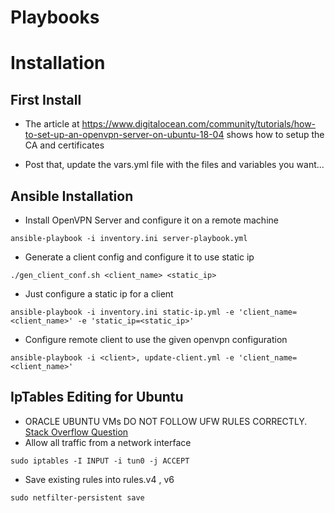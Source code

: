 # Playbooks

# Installation

## First Install
- The article at https://www.digitalocean.com/community/tutorials/how-to-set-up-an-openvpn-server-on-ubuntu-18-04 shows how to setup the CA and certificates

- Post that, update the vars.yml file with the files and variables you want...

## Ansible Installation
- Install OpenVPN Server and configure it on a remote machine
```
ansible-playbook -i inventory.ini server-playbook.yml
```
- Generate a client config and configure it to use static ip
```
./gen_client_conf.sh <client_name> <static_ip>
```
- Just configure a static ip for a client
```
ansible-playbook -i inventory.ini static-ip.yml -e 'client_name=<client_name>' -e 'static_ip=<static_ip>'
```
- Configure remote client to use the given openvpn configuration
```
ansible-playbook -i <client>, update-client.yml -e 'client_name=<client_name>' 
```

## IpTables Editing for Ubuntu
- ORACLE UBUNTU VMs DO NOT FOLLOW UFW RULES CORRECTLY. [Stack Overflow Question](https://askubuntu.com/questions/1299752/enabling-port-80-with-iptables-works-but-does-not-work-with-ufw)
- Allow all traffic from a network interface 
```
sudo iptables -I INPUT -i tun0 -j ACCEPT
```
- Save existing rules into rules.v4 , v6
```
sudo netfilter-persistent save
```
